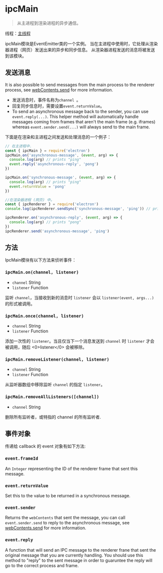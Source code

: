# ipcMain

> 从主进程到渲染进程的异步通信。

线程：[主线程](../glossary.md#main-process)

ipcMain模块是EventEmitter类的一个实例。 当在主进程中使用时，它处理从渲染器进程（网页）发送出来的异步和同步信息。 从渲染器进程发送的消息将被发送到该模块。

## 发送消息

It is also possible to send messages from the main process to the renderer process, see [webContents.send](web-contents.md#contentssendchannel-arg1-arg2-) for more information.

* 发送消息时，事件名称为`channel `。
* 回复同步信息时，需要设置`event.returnValue`。
* To send an asynchronous message back to the sender, you can use `event.reply(...)`. This helper method will automatically handle messages coming from frames that aren't the main frame (e.g. iframes) whereas `event.sender.send(...)` will always send to the main frame.

下面是在渲染和主进程之间发送和处理消息的一个例子：

```javascript
// 在主进程中.
const { ipcMain } = require('electron')
ipcMain.on('asynchronous-message', (event, arg) => {
  console.log(arg) // prints "ping"
  event.reply('asynchronous-reply', 'pong')
})

ipcMain.on('synchronous-message', (event, arg) => {
  console.log(arg) // prints "ping"
  event.returnValue = 'pong'
})
```

```javascript
//在渲染器进程 (网页) 中。
const { ipcRenderer } = require('electron')
console.log(ipcRenderer.sendSync('synchronous-message', 'ping')) // prints "pong"

ipcRenderer.on('asynchronous-reply', (event, arg) => {
  console.log(arg) // prints "pong"
})
ipcRenderer.send('asynchronous-message', 'ping')
```

## 方法

IpcMain模块有以下方法来侦听事件：

### `ipcMain.on(channel, listener)`

* `channel` String
* `listener` Function

监听 `channel`，当接收到新的消息时 `listener` 会以 `listener(event, args...)` 的形式被调用。

### `ipcMain.once(channel, listener)`

* `channel` String
* `listener` Function

添加一次性的 `listener`。当且仅当下一个消息发送到 `channel` 时 `listener` 才会被调用，随后 <0>listener</0> 会被移除。

### `ipcMain.removeListener(channel, listener)`

* `channel` String
* `listener` Function

从监听器数组中移除监听 `channel` 的指定 `listener`。

### `ipcMain.removeAllListeners([channel])`

* `channel` String

删除所有监听者，或特指的 channel 的所有监听者.

## 事件对象

传递给 callback 的 event 对象有如下方法:

### `event.frameId`

An `Integer` representing the ID of the renderer frame that sent this message.

### `event.returnValue`

Set this to the value to be returned in a synchronous message.

### `event.sender`

Returns the `webContents` that sent the message, you can call `event.sender.send` to reply to the asynchronous message, see [webContents.send](web-contents.md#contentssendchannel-arg1-arg2-) for more information.

### `event.reply`

A function that will send an IPC message to the renderer frane that sent the original message that you are currently handling. You should use this method to "reply" to the sent message in order to guaruntee the reply will go to the correct process and frame.